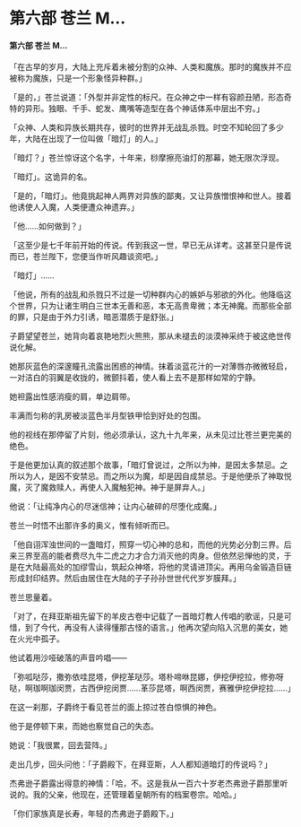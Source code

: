 # 第六部 苍兰 M…

#### 第六部 苍兰 M…

「在古早的岁月，大陆上充斥着未被分割的众神、人类和魔族。那时的魔族并不应被称为魔族，只是一个形象怪异种群。」

「是的，」苍兰说道：「外型并非定性的标尺。在众神之中一样有容颜丑陋，形态奇特的异形。独眼、千手、蛇发、鹰嘴等造型在各个神话体系中层出不穷。」

「众神、人类和异族长期共存，彼时的世界并无战乱杀戮。时空不知轮回了多少年，大陆在出现了一位叫做「暗灯」的人。」

「暗灯？」苍兰惊讶这个名字，十年来，桫摩擦亮油灯的那幕，她无限次浮现。

「暗灯」。这诡异的名。

「是的，「暗灯」。他竟挑起神人两界对异族的鄙夷，又让异族憎恨神和世人。接着他诱使人入魔，人类便遭众神遗弃。」

「他……如何做到？」

「这至少是七千年前开始的传说。传到我这一世，早已无从详考。这甚至只是传说而已，苍兰陛下，您便当作听风趣谈资吧。」

「暗灯」……

「他说，所有的战乱和杀戮只不过是一切种群内心的嫉妒与邪欲的外化。他降临这个世界，只为让诸生明白三世本无善和恶，本无高贵卑微；本无神魔。而那些全部的罪，只是由于外力引诱，暗恶潜质于是舒张。」

子爵望望苍兰，她背向着哀艳地烈火熊熊，那从未褪去的淡漠神采终于被这绝世传说化解。

她那灰蓝色的深邃瞳孔流露出困惑的神情。抹着淡蓝花汁的一对薄唇亦微微轻启，一对洁白的羽翼是收拢的，微颤抖着，使人看上去不是那样如常的宁静。

她袒露出性感消瘦的肩，单边肩带。

丰满而匀称的乳房被淡蓝色半月型铁甲恰到好处的包围。

他的视线在那停留了片刻，他必须承认，这九十九年来，从未见过比苍兰更完美的绝色。

于是他更加认真的叙述那个故事，「暗灯曾说过，之所以为神，是因太多禁忌。之所以为人，是因不安禁忌。而之所以为魔，却是因自成禁忌。于是他便杀了神取悦魔，灭了魔救赎人，再使人入魔触犯神。神于是屏弃人。」

他说：「让纯净内心的尽迷信神；让内心破碎的尽堕化成魔。」

苍兰一时悟不出那许多的奥义，惟有倾听而已。

「他自诩浑浊世间的一盏暗灯，照穿一切心神的总和，而他的光势必分割三界。后来三界至高的能者费尽九牛二虎之力才合力消灭他的肉身。但依然忌惮他的灵，于是在大陆最高处的加缪雪山，筑起众神塔，将他的灵请进顶尖。再用乌金锻造巨链形成封印结界。然后由居住在大陆的子子孙孙世世代代岁岁膜拜。」

苍兰思量着。

「对了，在拜亚斯祖先留下的羊皮古卷中记载了一首暗灯教人传唱的歌谣，只是可惜，到了今代，再没有人读得懂那古怪的语言。」他再次望向陷入沉思的美女，她在火光中孤孑。

他试着用沙哑破落的声音吟唱——

「弥呱哒莎，撒弥依哇昆塔，伊挖革哒莎。塔朴啼咻昆娜，伊挖伊挖拉，修弥呀哒，啊珈啊珈闵贾，古西伊挖闵贾……革莎昆塔，啊西闵贾，赛雅伊挖伊挖拉……」

在这一刹那，子爵终于看见苍兰的面上掠过苍白惊惧的神色。

他于是停顿下来，而她也察觉自己的失态。

她说：「我很累，回去营阵。」

走出几步，回头问他：「子爵殿下，在拜亚斯，人人都知道暗灯的传说吗？」

杰弗逊子爵露出得意的神情：「哈，不。这是我从一百六十岁老杰弗逊子爵那里听说的。我的父亲，他现在，还管理着皇朝所有的档案卷宗。哈哈。」

「你们家族真是长寿，年轻的杰弗逊子爵殿下。」

